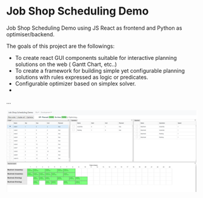 # Job Shop Scheduling Demo

Job Shop Scheduling Demo using JS React as frontend and Python as optimiser/backend.

The goals of this project are the followings:
- To create react GUI components suitable for interactive planning solutions on the web ( Gantt Chart, etc..)
- To create a framework for building simple yet configurable planning solutions with rules expressed as logic or predicates.
- Configurable optimizer based on simplex solver. 
-
...

![image info](./screenshot.png)
